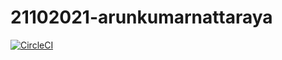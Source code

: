 # 21102021-arunkumarnattaraya


[![CircleCI](https://circleci.com/gh/arunnattarayan/21102021-arunkumarnattaraya/tree/master.svg?style=svg)](https://circleci.com/gh/arunnattarayan/21102021-arunkumarnattaraya/tree/master)
